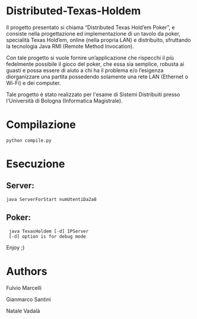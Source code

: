 # Distributed-Texas-Holdem
Il progetto presentato si chiama “Distributed Texas Hold’em Poker”, e consiste nella progettazione ed implementazione di un tavolo da poker, specialità Texas Hold’em, online (nella propria LAN) e distribuito, sfruttando la tecnologia Java RMI (Remote Method Invocation).

Con tale progetto si vuole fornire un’applicazione che rispecchi il più fedelmente possibile il gioco del poker, che essa sia semplice, robusta ai guasti e possa essere di aiuto a chi ha il problema e/o l’esigenza diorganizzare una partita possedendo solamente una rete LAN (Ethernet o Wi-Fi) e dei computer.

Tale progetto è stato realizzato per l'esame di Sistemi Distribuiti presso l'Università di Bologna (Informatica Magistrale).

# Compilazione
```
python compile.py
```
# Esecuzione
## Server:
```
java ServerForStart numUtentiDa2a8
```
## Poker:
```
 java TexasHoldem [-d] IPServer
 [-d] option is for debug mode
```
Enjoy ;)

# Authors
Fulvio Marcelli

Gianmarco Santini

Natale Vadalà


